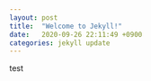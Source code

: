 ```yaml
---
layout: post
title:  "Welcome to Jekyll!"
date:   2020-09-26 22:11:49 +0900
categories: jekyll update
---
```

test
